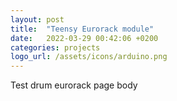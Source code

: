 ```yaml
---
layout: post
title:  "Teensy Eurorack module"
date:   2022-03-29 00:42:06 +0200
categories: projects
logo_url: /assets/icons/arduino.png
---
```

Test drum eurorack page body 

